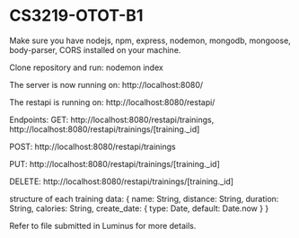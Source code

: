 # CS3219-OTOT-B1

Make sure you have nodejs, npm, express, nodemon, mongodb, mongoose, body-parser, CORS installed on your machine.

Clone repository and run:
nodemon index

The server is now running on:
http://localhost:8080/

The restapi is running on:
http://localhost:8080/restapi/

Endpoints:
GET:
http://localhost:8080/restapi/trainings,
http://localhost:8080/restapi/trainings/[training._id]

POST:
http://localhost:8080/restapi/trainings

PUT:
http://localhost:8080/restapi/trainings/[training._id]

DELETE:
http://localhost:8080/restapi/trainings/[training._id]

structure of each training data:
{
    name: String,
    distance: String,
    duration: String,
    calories: String,
    create_date: {
        type: Date,
        default: Date.now
    }
}

Refer to file submitted in Luminus for more details.
